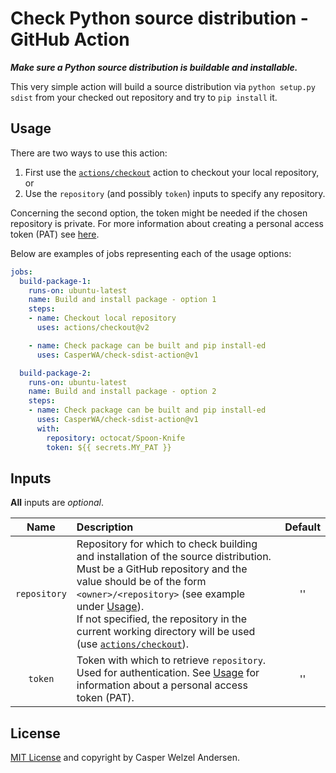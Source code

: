 # Check Python source distribution - GitHub Action

_**Make sure a Python source distribution is buildable and installable.**_

This very simple action will build a source distribution via `python setup.py sdist` from your checked out repository and try to `pip install` it.

## Usage

There are two ways to use this action:

1. First use the [`actions/checkout`](https://github.com/marketplace/actions/checkout) action to checkout your local repository, or
2. Use the `repository` (and possibly `token`) inputs to specify any repository.

Concerning the second option, the token might be needed if the chosen repository is private.
For more information about creating a personal access token (PAT) see [here](https://docs.github.com/en/free-pro-team@latest/github/authenticating-to-github/creating-a-personal-access-token).

Below are examples of jobs representing each of the usage options:

```yml
jobs:
  build-package-1:
    runs-on: ubuntu-latest
    name: Build and install package - option 1
    steps:
    - name: Checkout local repository
      uses: actions/checkout@v2

    - name: Check package can be built and pip install-ed
      uses: CasperWA/check-sdist-action@v1

  build-package-2:
    runs-on: ubuntu-latest
    name: Build and install package - option 2
    steps:
    - name: Check package can be built and pip install-ed
      uses: CasperWA/check-sdist-action@v1
      with:
        repository: octocat/Spoon-Knife
        token: ${{ secrets.MY_PAT }}
```

## Inputs

**All** inputs are _optional_.

| Name | Description | Default |
|:---:|:---|:---:|
| `repository` | Repository for which to check building and installation of the source distribution.<br>Must be a GitHub repository and the value should be of the form `<owner>/<repository>` (see example under [Usage](#Usage)).<br>If not specified, the repository in the current working directory will be used (use [`actions/checkout`](https://github.com/marketplace/actions/checkout)). | '' |
| `token` | Token with which to retrieve `repository`.<br>Used for authentication. See [Usage](#Usage) for information about a personal access token (PAT). | '' |

## License

[MIT License](LICENSE) and copyright by Casper Welzel Andersen.
